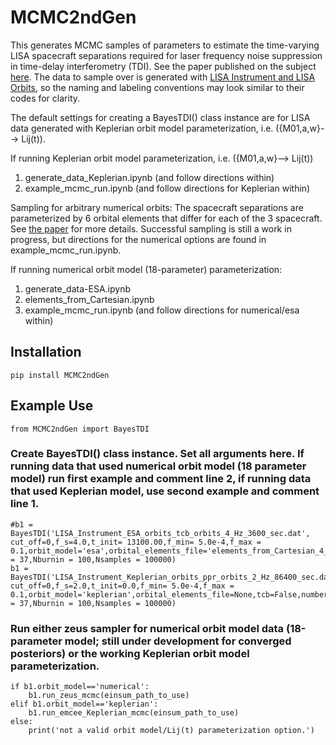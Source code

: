 # MCMC2ndGen

This generates MCMC samples of parameters to estimate the time-varying LISA spacecraft separations required for laser frequency noise suppression in time-delay interferometry (TDI). See the paper published on the subject [here](https://arxiv.org/abs/2305.14186). The data to sample over is generated with [LISA Instrument and LISA Orbits](https://gitlab.in2p3.fr/lisa-simulation/instrument), so the naming and labeling conventions may look similar to their codes for clarity.

The default settings for creating a BayesTDI() class instance are for LISA data generated with Keplerian orbit model parameterization, i.e. ({M01,a,w}--> Lij(t)). 

If running Keplerian orbit model parameterization, i.e. ({M01,a,w}--> Lij(t))

1) generate_data_Keplerian.ipynb (and follow directions within)
2) example_mcmc_run.ipynb (and follow directions for Keplerian within)



Sampling for arbitrary numerical orbits: The spacecraft separations are parameterized by 6 orbital elements that differ for each of the 3 spacecraft. See [the paper](https://arxiv.org/abs/2305.14186) for more details. Successful sampling is still a work in progress, but directions for the numerical options are found in example_mcmc_run.ipynb. 


If running numerical orbit model (18-parameter)  parameterization:

1) generate_data-ESA.ipynb
2) elements_from_Cartesian.ipynb
3) example_mcmc_run.ipynb (and follow directions for numerical/esa within)

## Installation

```
pip install MCMC2ndGen
```

## Example Use

```
from MCMC2ndGen import BayesTDI
```
### Create BayesTDI() class instance. Set all arguments here. If running data that used numerical orbit model (18 parameter model) run first example and comment line 2, if running data that used Keplerian model, use second example and comment line 1.

```
#b1 = BayesTDI('LISA_Instrument_ESA_orbits_tcb_orbits_4_Hz_3600_sec.dat', cut_off=0,f_s=4.0,t_init= 13100.00,f_min= 5.0e-4,f_max = 0.1,orbit_model='esa',orbital_elements_file='elements_from_Cartesian_4_Hz_3600_sec.dat',tcb=True,number_n=7,Nens = 37,Nburnin = 100,Nsamples = 100000)
b1 = BayesTDI('LISA_Instrument_Keplerian_orbits_ppr_orbits_2_Hz_86400_sec.dat', cut_off=0,f_s=2.0,t_init=0.0,f_min= 5.0e-4,f_max = 0.1,orbit_model='keplerian',orbital_elements_file=None,tcb=False,number_n=7,Nens = 37,Nburnin = 100,Nsamples = 100000)
```
### Run either zeus sampler for numerical orbit model data (18-parameter model; still under development for converged posteriors) or the working Keplerian orbit model parameterization.

```
if b1.orbit_model=='numerical':
    b1.run_zeus_mcmc(einsum_path_to_use)
elif b1.orbit_model=='keplerian':
    b1.run_emcee_Keplerian_mcmc(einsum_path_to_use)
else:
    print('not a valid orbit model/Lij(t) parameterization option.')
```
